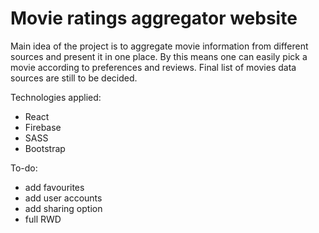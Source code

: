 # Movie ratings aggregator website

Main idea of the project is to aggregate movie information from different sources and present it in one place. By this means one can easily pick a movie according to preferences and reviews. Final list of movies data sources are still to be decided.  

Technologies applied:
- React
- Firebase
- SASS
- Bootstrap

To-do:
- add favourites
- add user accounts
- add sharing option
- full RWD
